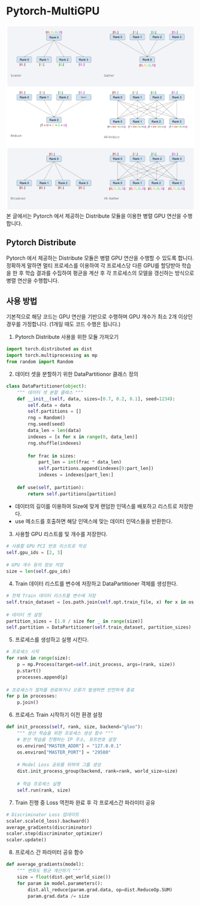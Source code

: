 # Pytorch-MultiGPU
![MultiGPU](static/MultiGPU-Architecture.png "MultiGPU 구조")  
본 글에서는 Pytorch 에서 제공하는 Distribute 모듈을 이용한 병렬 GPU 연산을 수행합니다.

## Pytorch Distribute  
Pytorch 에서 제공하는 Distribute 모듈은 병렬 GPU 연산을 수행할 수 있도록 합니다.  
정확하게 말하면 멀티 프로세스를 이용하여 각 프로세스당 다른 GPU를 할당받아 학습을 한 후 학습 결과를 수집하여 평균을 계산 후 각 프로세스의 모델을 갱신하는 방식으로 병렬 연산을 수행합니다.  

## 사용 방법
기본적으로 해당 코드는 GPU 연산을 기반으로 수행하며 GPU 개수가 최소 2개 이상인 경우를 가정합니다. (1개일 때도 코드 수행은 됩니다.)  

1. Pytorch Distribute 사용을 위한 모듈 가져오기
```python
import torch.distributed as dist
import torch.multiprocessing as mp
from random import Random
```
  
2. 데이터 셋을 분할하기 위한 DataPartitionor 클래스 정의    
```python
class DataPartitioner(object):
    """ 데이터 셋 분할 클래스 """
    def __init__(self, data, sizes=[0.7, 0.2, 0.1], seed=1234):
        self.data = data
        self.partitions = []
        rng = Random()
        rng.seed(seed)
        data_len = len(data)
        indexes = [x for x in range(0, data_len)]
        rng.shuffle(indexes)

        for frac in sizes:
            part_len = int(frac * data_len)
            self.partitions.append(indexes[0:part_len])
            indexes = indexes[part_len:]

    def use(self, partition):
        return self.partitions[partition]
```  
- 데이터의 길이를 이용하여 Size에 맞게 랜덤한 인덱스를 배포하고 리스트로 저장한다.  
- use 메소드를 호출하면 해당 인덱스에 맞는 데이터 인덱스들을 반환한다.  

3. 사용할 GPU 리스트를 및 개수를 저장한다.  
```python
# 사용할 GPU PCI 번호 리스트로 작성
self.gpu_ids = [2, 3]

# GPU 개수 등의 정보 저장
size = len(self.gpu_ids)
```

4. Train 데이터 리스트를 변수에 저장하고 DataPartitioner 객체를 생성한다.  
```python
# 전체 Train 데이터 리스트를 변수에 저장
self.train_dataset = [os.path.join(self.opt.train_file, x) for x in os.listdir(self.opt.train_file) if check_image_file(x)]

# 데이터 셋 설정
partition_sizes = [1.0 / size for _ in range(size)]
self.partition = DataPartitioner(self.train_dataset, partition_sizes)
```

5. 프로세스를 생성하고 실행 시킨다.  
```python
# 프로세스 시작
for rank in range(size):
    p = mp.Process(target=self.init_process, args=(rank, size))
    p.start()
    processes.append(p)            

# 프로세스가 절차를 완료하거나 오류가 발생하면 안전하게 종료
for p in processes:
    p.join()
```

6. 프로세스 Train 시작하기 이전 환경 설정  
```python
def init_process(self, rank, size, backend="gloo"):
    """ 분산 학습을 위한 프로세스 생성 함수 """
    # 분산 학습을 진행하는 IP 주소, 포트번호 설정
    os.environ["MASTER_ADDR"] = "127.0.0.1"
    os.environ["MASTER_PORT"] = "29500"

    # Model Loss 공유를 위하여 그룹 생성
    dist.init_process_group(backend, rank=rank, world_size=size)

    # 학습 프로세스 실행
    self.run(rank, size)
```

7. Train 진행 중 Loss 역전파 완료 후 각 프로세스간 파라미터 공유
```python
# Discriminator Loss 업데이트
scaler.scale(d_loss).backward()
average_gradients(discriminator)
scaler.step(discriminator_optimizer)
scaler.update()
```

8. 프로세스 간 파라미터 공유 함수
```python
def average_gradients(model):
    """ 변화도 평균 계산하기 """
    size = float(dist.get_world_size())
    for param in model.parameters():
        dist.all_reduce(param.grad.data, op=dist.ReduceOp.SUM)
        param.grad.data /= size
```